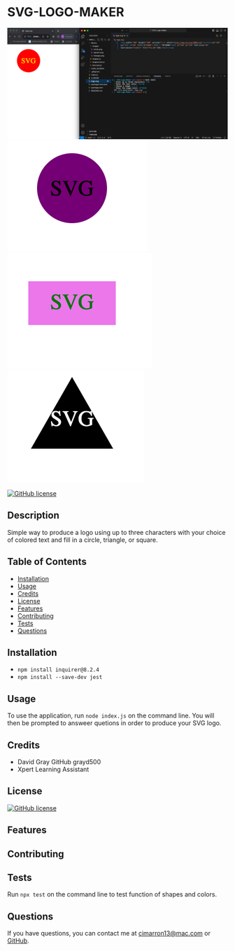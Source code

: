 # SVG-LOGO-MAKER
![Screenshot](./library/images/VS:CHROME.png)
![Screenshot](.//library/images/circle.png)
![Screenshot](.//library/images/square.png)
![Screenshot](.//library/images/triangle.png)

  [![GitHub license](https://img.shields.io/badge/license-MIT-blue.svg)](https://opensource.org/licenses/MIT)

  ## Description
  Simple way to produce a logo using up to three characters with your choice of colored text and fill in a circle, triangle, or square. 

  ## Table of Contents
  - [Installation](#installation)
  - [Usage](#usage)
  - [Credits](#credits)
  - [License](#license)
  - [Features](#features)
  - [Contributing](#contibuting)
  - [Tests](#tests)
  - [Questions](#questions)

  ## Installation 
  - ```npm install inquirer@8.2.4```
  - ```npm install --save-dev jest```

  ## Usage
 To use the application, run ```node index.js``` on the command line.  You will then be prompted to answeer quetions in order to produce your SVG logo.

  ## Credits
  - David Gray GitHub grayd500
  - Xpert Learning Assistant

  ## License
  [![GitHub license](https://img.shields.io/badge/license-MIT-blue.svg)](https://opensource.org/licenses/MIT)

  ## Features


  ## Contributing
  

  ## Tests
  Run ```npx test```  on the command line to test function of shapes and colors.

  ## Questions
  If you have questions, you can contact me at [cimarron13@mac.com](mailto:cimarron13@mac.com) or <a href="https://github.com/cjenschke">GitHub</a>.